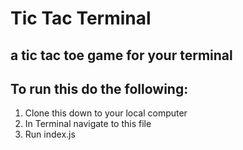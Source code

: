 # Tic Tac Terminal
**a tic tac toe game for your terminal**
---

## To run this do the following:
1. Clone this down to your local computer
2. In Terminal navigate to this file
3. Run index.js